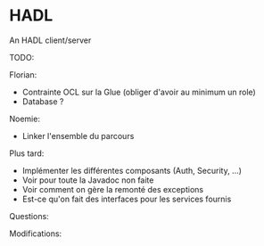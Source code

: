 HADL
====

An HADL client/server


TODO:

Florian:
- Contrainte OCL sur la Glue (obliger d'avoir au minimum un role)
- Database ?

Noemie:
- Linker l'ensemble du parcours

Plus tard:
- Implémenter les différentes composants (Auth, Security, ...)
- Voir pour toute la Javadoc non faite
- Voir comment on gère la remonté des exceptions
- Est-ce qu'on fait des interfaces pour les services fournis

Questions:

Modifications:


